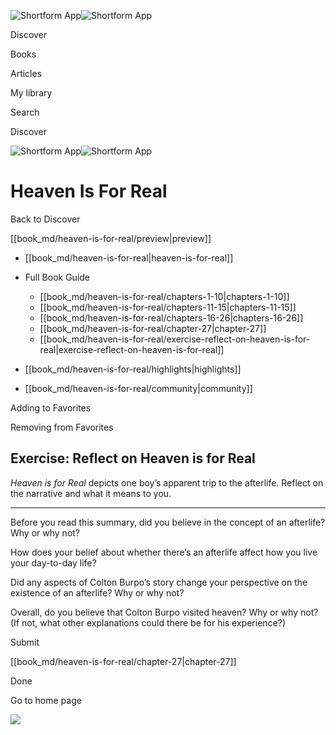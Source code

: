 ![Shortform App](/img/logo.36a2399e.svg)![Shortform App](/img/logo-dark.70c1b072.svg)

Discover

Books

Articles

My library

Search

Discover

![Shortform App](/img/logo.36a2399e.svg)![Shortform App](/img/logo-dark.70c1b072.svg)

# Heaven Is For Real

Back to Discover

[[book_md/heaven-is-for-real/preview|preview]]

  * [[book_md/heaven-is-for-real|heaven-is-for-real]]
  * Full Book Guide

    * [[book_md/heaven-is-for-real/chapters-1-10|chapters-1-10]]
    * [[book_md/heaven-is-for-real/chapters-11-15|chapters-11-15]]
    * [[book_md/heaven-is-for-real/chapters-16-26|chapters-16-26]]
    * [[book_md/heaven-is-for-real/chapter-27|chapter-27]]
    * [[book_md/heaven-is-for-real/exercise-reflect-on-heaven-is-for-real|exercise-reflect-on-heaven-is-for-real]]
  * [[book_md/heaven-is-for-real/highlights|highlights]]
  * [[book_md/heaven-is-for-real/community|community]]



Adding to Favorites 

Removing from Favorites 

## Exercise: Reflect on Heaven is for Real

 _Heaven is for Real_ depicts one boy’s apparent trip to the afterlife. Reflect on the narrative and what it means to you.

* * *

Before you read this summary, did you believe in the concept of an afterlife? Why or why not?

How does your belief about whether there’s an afterlife affect how you live your day-to-day life?

Did any aspects of Colton Burpo’s story change your perspective on the existence of an afterlife? Why or why not?

Overall, do you believe that Colton Burpo visited heaven? Why or why not? (If not, what other explanations could there be for his experience?)

Submit 

[[book_md/heaven-is-for-real/chapter-27|chapter-27]]

Done

Go to home page 

![](https://bat.bing.com/action/0?ti=56018282&Ver=2&mid=b165023f-3b0f-463f-920d-da9d32ae1aa9&sid=49fff5b0636c11eeb9c611038afc8668&vid=4a005010636c11ee80c703d4c4a7acd5&vids=0&msclkid=N&pi=0&lg=en-US&sw=800&sh=600&sc=24&nwd=1&tl=Shortform%20%7C%20Heaven%20Is%20For%20Real&p=https%3A%2F%2Fwww.shortform.com%2Fapp%2Fbook%2Fheaven-is-for-real%2Fexercise-reflect-on-heaven-is-for-real&r=&lt=426&evt=pageLoad&sv=1&rn=390391)
